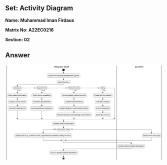 
## Set: Activity Diagram

**Name: Muhammad Iman Firdaus**

**Matrix No: A22EC0216**

**Section: 02**

## Answer
<img src="https://github.com/MuhammadImanFirdaus/Photos/blob/main/uc3.png?raw=true" alt=""/></a>




